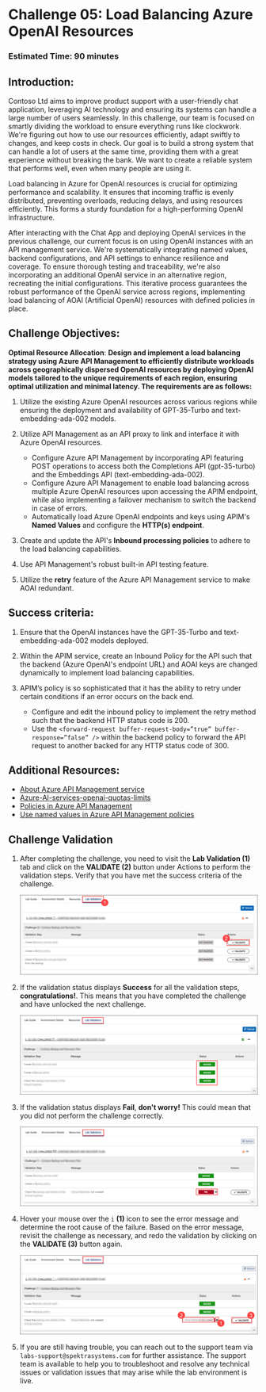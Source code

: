 # Challenge 05: Load Balancing Azure OpenAI Resources

### Estimated Time: 90 minutes

## Introduction:

Contoso Ltd aims to improve product support with a user-friendly chat application, leveraging AI technology and ensuring its systems can handle a large number of users seamlessly. In this challenge, our team is focused on smartly dividing the workload to ensure everything runs like clockwork. We're figuring out how to use our resources efficiently, adapt swiftly to changes, and keep costs in check. Our goal is to build a strong system that can handle a lot of users at the same time, providing them with a great experience without breaking the bank. We want to create a reliable system that performs well, even when many people are using it.

Load balancing in Azure for OpenAI resources is crucial for optimizing performance and scalability. It ensures that incoming traffic is evenly distributed, preventing overloads, reducing delays, and using resources efficiently. This forms a sturdy foundation for a high-performing OpenAI infrastructure.

After interacting with the Chat App and deploying OpenAI services in the previous challenge, our current focus is on using OpenAI instances with an API management service. We're systematically integrating named values, backend configurations, and API settings to enhance resilience and coverage. To ensure thorough testing and traceability, we're also incorporating an additional OpenAI service in an alternative region, recreating the initial configurations. This iterative process guarantees the robust performance of the OpenAI service across regions, implementing load balancing of AOAI (Artificial OpenAI) resources with defined policies in place.

## Challenge Objectives:

**Optimal Resource Allocation**: **Design and implement a load balancing strategy using Azure API Management to efficiently distribute workloads across geographically dispersed OpenAI resources by deploying OpenAI models tailored to the unique requirements of each region, ensuring optimal utilization and minimal latency. The requirements are as follows:**

1. Utilize the existing Azure OpenAI resources across various regions while ensuring the deployment and availability of GPT-35-Turbo and text-embedding-ada-002 models.
   
2. Utilize API Management as an API proxy to link and interface it with Azure OpenAI resources.
    - Configure Azure API Management by incorporating API featuring POST operations to access both the Completions API (gpt-35-turbo) and the Embeddings API (text-embedding-ada-002).
    - Configure Azure API Management to enable load balancing across multiple Azure OpenAI resources upon accessing the APIM endpoint, while also implementing a failover mechanism to switch the backend in case of errors.
    - Automatically load Azure OpenAI endpoints and keys using APIM's **Named Values** and configure the **HTTP(s) endpoint**.

3. Create and update the API's **Inbound processing policies** to adhere to the load balancing capabilities.

4. Use API Management's robust built-in API testing feature.

5. Utilize the **retry** feature of the Azure API Management service to make AOAI redundant.

## Success criteria:

1. Ensure that the OpenAI instances have the GPT-35-Turbo and text-embedding-ada-002 models deployed.

2. Within the APIM service, create an Inbound Policy for the API such that the backend (Azure OpenAI's endpoint URL) and AOAI keys are changed dynamically to implement load balancing capabilities.

3. APIM’s policy is so sophisticated that it has the ability to retry under certain conditions if an error occurs on the back end.
    - Configure and edit the inbound policy to implement the retry method such that the backend HTTP status code is 200.
    - Use the `<forward-request buffer-request-body=”true” buffer-response=”false” />` within the backend policy to forward the API request to another backed for any HTTP status code of 300.

## Additional Resources:

- [About Azure API Management service](https://learn.microsoft.com/en-us/azure/api-management/api-management-key-concepts)
- [Azure-AI-services-openai-quotas-limits](https://learn.microsoft.com/en-us/azure/ai-services/openai/quotas-limits)
- [Policies in Azure API Management](https://learn.microsoft.com/en-us/azure/api-management/api-management-howto-policies)
- [Use named values in Azure API Management policies](https://learn.microsoft.com/en-us/azure/api-management/api-management-howto-properties?tabs=azure-portal)

## Challenge Validation
 
1. After completing the challenge, you need to visit the **Lab Validation (1)** tab and click on the **VALIDATE (2)** button under Actions to perform the validation steps. Verify that you have met the success criteria of the challenge. 
 
    ![](../media/validate01.png "Validation")
 
1. If the validation status displays **Success** for all the validation steps, **congratulations!**. This means that you have completed the challenge and have unlocked the next challenge.
 
     ![](../media/validate02.png "Validation")

1. If the validation status displays **Fail**, **don't worry!** This could mean that you did not perform the challenge correctly.
 
     ![](../media/validate03.png "Validation")
 
1. Hover your mouse over the `i` **(1)** icon to see the error message and determine the root cause of the failure. Based on the error message, revisit the challenge as necessary, and redo the validation by clicking on the **VALIDATE (3)** button again.

   ![](../media/validate04.png "Validation")
 
1. If you are still having trouble, you can reach out to the support team via `labs-support@spektrasystems.com` for further assistance. The support team is available to help you to troubleshoot and resolve any technical issues or validation issues that may arise while the lab environment is live.
